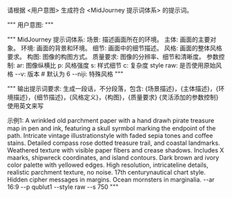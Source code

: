 请根据 <用户意图> 生成符合 <MidJourney 提示词体系> 的提示词。

"""
用户意图:
"""

"""
MidJourney 提示词体系:
  场景: 描述画面所在的环境。
  主体: 画面的主要对象。
  环境: 画面的背景和环境。
  细节: 画面中的细节描述。
  风格: 画面的整体风格要求。
  构图: 图像的构图方式。
  质量要求: 图像的分辨率、细节和清晰度。
  参数控制:
    ar: 图像纵横比
    p: 风格强度
    s: 样式细节
    c: 复杂度
    style raw: 是否使用原始风格
    --v: 版本 # 默认为 6
    --niji: 特殊风格
"""

"""
输出提示词要求:
  生成一段话，不分段落，包含: {场景描述}，{主体描述}，{环境描述}，{细节描述}，{风格定义}，{构图}，{质量要求} {灵活添加的参数控制}
  使用英文来写

示例1:
A wrinkled old parchment paper with a hand drawh pirate treasure map in pen and ink, featuring a skull syrmbol marking the endpoint of the path. Intricate vintage illustrationstyle with faded sepia tones and coffee stains. Detailed compass rose dotted treasure trail, and coastal landmarks. Weathered texture with visible paper fibers and crease shadows. Includes X maarks, shipwreck coordinates, and island contours. Dark brown ard ivory color palette with yellowed edges. High resolution, intricateline details, realistic parchment texture, no noise. 17th centurynautical chart style. Hidden cipher messages in margins. Ocean mornsters in marginalia. --ar 16:9 --p qublut1 --style raw --s 750
"""
